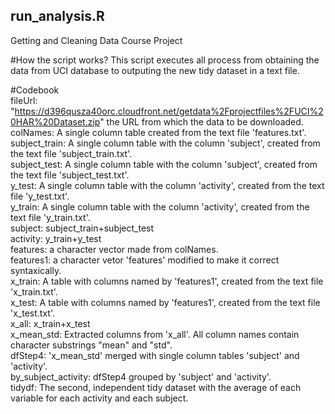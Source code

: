 ## run_analysis.R
Getting and Cleaning Data Course Project

#How the script works?
  This script executes all process from obtaining the data from UCI database to outputing the new tidy dataset in a text file.

#Codebook
<variables><br>
fileUrl: "https://d396qusza40orc.cloudfront.net/getdata%2Fprojectfiles%2FUCI%20HAR%20Dataset.zip" the URL from which the data to be downloaded.<br>
colNames: A single column table created from the text file 'features.txt'.<br>
subject_train: A single column table with the column 'subject', created from the text file 'subject_train.txt'.<br>
subject_test: A single column table with the column 'subject',  created from the text file 'subject_test.txt'.<br>
y_test: A single column table with the column 'activity', created from the text file 'y_test.txt'. <br>
y_train: A single column table with the column 'activity', created from the text file 'y_train.txt'. <br>
subject: subject_train+subject_test<br>
activity: y_train+y_test<br>
features: a character vector made from colNames.<br>
features1: a character vetor 'features' modified to make it correct syntaxically.<br>
x_train: A table with columns named by 'features1', created from the text file 'x_train.txt'. <br>
x_test: A table with columns named by 'features1', created from the text file 'x_test.txt'. <br>
x_all: x_train+x_test<br>
x_mean_std: Extracted columns from 'x_all'. All column names contain  character substrings "mean" and "std".<br>
dfStep4: 'x_mean_std' merged with single column tables 'subject' and 'activity'.<br>
by_subject_activity: dfStep4 grouped by 'subject' and 'activity'.<br>
tidydf: The second, independent tidy dataset with the average of each variable for each activity and each subject.

